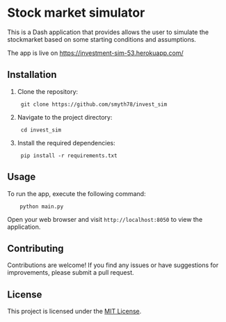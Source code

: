 # Stock market simulator

This is a Dash application that provides allows the user to simulate the stockmarket based on some starting conditions and assumptions.

The app is live on https://investment-sim-53.herokuapp.com/

## Installation

1. Clone the repository:

        git clone https://github.com/smyth78/invest_sim


2. Navigate to the project directory:

        cd invest_sim


3. Install the required dependencies:


        pip install -r requirements.txt

## Usage

To run the  app, execute the following command:


        python main.py

Open your web browser and visit `http://localhost:8050` to view the application.

## Contributing

Contributions are welcome! If you find any issues or have suggestions for improvements, please submit a pull request.

## License

This project is licensed under the [MIT License](LICENSE).

  
